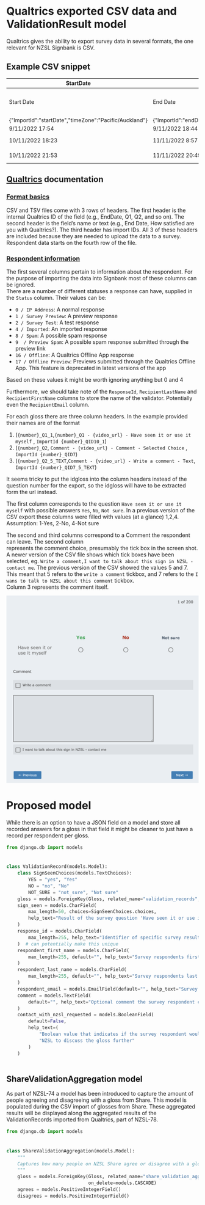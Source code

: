# Qualtrics exported CSV data and ValidationResult model

Qualtrics gives the ability to export survey data in several formats, 
the one relevant for NZSL Signbank is CSV.

## Example CSV snippet

| StartDate	                                             | EndDate                                              | Status                | IPAddress                | Progress                | Duration (in seconds)   | Finished                | RecordedDate                                              | ResponseId               | RecipientLastName                | RecipientFirstName                | RecipientEmail                | ExternalReference                    | LocationLatitude                | LocationLongitude                | DistributionChannel                | UserLanguage                | Q_BallotBoxStuffing                | 1_Q1_1                                                                                           | 1_Q2                                                                                            | 1_Q2_5_TEXT                                                                                  |
|--------------------------------------------------------|------------------------------------------------------|-----------------------|--------------------------|-------------------------|-------------------------|-------------------------|-----------------------------------------------------------|--------------------------|----------------------------------|-----------------------------------|-------------------------------|--------------------------------------|---------------------------------|----------------------------------|------------------------------------|-----------------------------|------------------------------------|--------------------------------------------------------------------------------------------------|-------------------------------------------------------------------------------------------------|----------------------------------------------------------------------------------------------|
| Start Date                                             | End Date                                             | Response Type         | IP Address               | Progress                | Duration (in seconds)   | Finished                | Recorded Date                                             | Response ID              | Recipient Last Name              | Recipient First Name              | Recipient Email               | External Data Reference              | Location Latitude               | Location Longitude               | Distribution Channel               | User Language               | Q_BallotBoxStuffing                | 1_Q1 - https://vuw.qualtrics.com/CP/File.php?F=F_78nY3cJ9AWK0XtA - Have seen it or use it myself | Comment - https://vuw.qualtrics.com/CP/File.php?F=F_78nY3cJ9AWK0XtA - Comment - Selected Choice | Comment - https://vuw.qualtrics.com/CP/File.php?F=F_78nY3cJ9AWK0XtA - Write a comment - Text |
| {"ImportId":"startDate","timeZone":"Pacific/Auckland"} | {"ImportId":"endDate","timeZone":"Pacific/Auckland"} | {"ImportId":"status"} | {"ImportId":"ipAddress"} | {"ImportId":"progress"} | {"ImportId":"duration"} | {"ImportId":"finished"} | {"ImportId":"recordedDate","timeZone":"Pacific/Auckland"} | {"ImportId":"_recordId"} | {"ImportId":"recipientLastName"} | {"ImportId":"recipientFirstName"} | {"ImportId":"recipientEmail"} | {"ImportId":"externalDataReference"} | {"ImportId":"locationLatitude"} | {"ImportId":"locationLongitude"} | {"ImportId":"distributionChannel"} | {"ImportId":"userLanguage"} | {"ImportId":"Q_BallotBoxStuffing"} | {"ImportId":"1_QID10_1"}                                                                         | {"ImportId":"1_QID7"}                                                                           | {"ImportId":"1_QID7_5_TEXT"}                                                                 |
| 9/11/2022 17:54                                        | 9/11/2022 18:44                                      | 0                     |                          | 100                     | 2987                    | 1                       | 9/11/2022 18:44                                           | R_UMhF6SuJzvtZE2t        | Doe                              | Joe                               |                               |                                      |                                 |                                  | email                              | EN-GB                       |                                    | Not sure                                                                                         | Write a comment	                                                                                | couldn't see the video                                                                       |
| 10/11/2022 18:23                                       | 11/11/2022 8:57                                      | 0                     |                          | 100                     | 52428                   | 1                       | 11/11/2022 8:57                                           | R_3qqXgb2jvWPRPbR        | Name                             | Random                            |                               |                                      |                                 |                                  | email                              | EN-GB                       |                                    | Not sure                                                                                         | Write a comment,I want to talk about this sign in NZSL - contact me                             | video not showing?                                                                           |
| 10/11/2022 21:53                                       | 11/11/2022 20:49                                     | 0                     |                          | 100                     | 82586                   | 1                       | 11/11/2022 20:49                                          | R_3MrPivulGQ6TJmk        | Someone                          | Else                              |                               |                                      |                                 |                                  | email                              | EN-GB                       |                                    | Yes                                                                                              | Write a comment	                                                                                | I think only one sign for abbreviation - ticked yes but can't see video                      |

## [Qualtrics][qualtrics-data] documentation
### [Format basics][format-basics]

CSV and TSV files come with 3 rows of headers. The first header is the internal Qualtrics ID of 
the field (e.g., EndDate, Q1, Q2, and so on). The second header is the field’s name or text 
(e.g., End Date, How satisfied are you with Qualtrics?). The third header has import IDs. All 3 
of these headers are included because they are needed to upload the data to a survey. Respondent 
data starts on the fourth row of the file.  

### [Respondent information][respondent-information]
The first several columns pertain to information about the respondent. For the purpose of 
importing the data into Signbank most of these columns can be ignored.  
There are a number of different statuses a response can have, supplied in the `Status` column. 
Their values can be:

- `0 / IP Address`: A normal response
- `1 / Survey Preview`: A preview response 
- `2 / Survey Test`: A test response 
- `4 / Imported`: An imported response 
- `8 / Spam`: A possible spam response 
- `9  / Preview Spam`: A possible spam response submitted through the preview link 
- `16 / Offline`: A Qualtrics Offline App response 
- `17 / Offline Preview`: Previews submitted through the Qualtrics Offline App. This feature is deprecated in latest versions of the app

Based on these values it might be worth ignoring anything but 0 and 4

Furthermore, we should take note of the `ResponseId`, `RecipientLastName` and `RecipientFirstName` columns to 
store the name of the validator. Potentially even the `RecipientEmail` column.

For each gloss there are three column headers. In the example provided their names are of the 
format 
1. (`{number}_Q1_1`,`{number}_Q1 - {video_url} - Have seen it or use it myself` , `ImportId {number}_QID10_1`)
2. (`{number}_Q2`, `Comment - {video_url} - Comment - Selected Choice` , `ImportId {number}_QID7`)
3. (`{number}_Q2_5_TEXT`,`Comment - {video_url} - Write a comment - Text`, `ImportId {number}_QID7_5_TEXT`) 

It seems tricky to put the idgloss into the column headers instead of the question number for the 
export, so the idgloss will have to be extracted form the url instead.

The first column corresponds to the question `Have seen it or use it myself` with possible answers 
`Yes`, `No`, `Not sure`. 
In a previous version of the CSV export these columns were filled with values (at a glance) 1,2,4.  
Assumption: 1-Yes, 2-No, 4-Not sure

The second and third columns correspond to a Comment the respondent can leave. The second column  
represents the comment choice, presumably the tick box in the screen shot. 
A newer version of the CSV file shows which tick boxes have been selected, eg. 
`Write a comment,I want to talk about this sign in NZSL - contact me`.
The previous version of the CSV showed the values 5 and 7. This meant that 5 refers to the `write a comment` tickbox, and 7 refers to 
the `I wans to talk to NZSL about this comment` tickbox.  
Column 3 represents the comment itself.

![screenshot][qualtrics-screenshot]

# Proposed model

While there is an option to have a JSON field on a model and store all recorded answers for a 
gloss in that field it might be cleaner to just have a record per respondent per gloss.

```python
from django.db import models


class ValidationRecord(models.Model):
    class SignSeenChoices(models.TextChoices):
        YES = "yes", "Yes"
        NO = "no", "No"
        NOT_SURE = "not_sure", "Not sure"
    gloss = models.ForeignKey(Gloss, related_name="validation_records", on_delete=models.CASCADE)
    sign_seen = models.CharField(
        max_length=50, choices=SignSeenChoices.choices,
        help_text="Result of the survey question 'Have seen it or use it myself'"
    )
    response_id = models.CharField(
        max_length=255, help_text="Identifier of specific survey result in Qualtrics"
    )  # can potentially make this unique
    respondent_first_name = models.CharField(
        max_length=255, default="", help_text="Survey respondents first name"
    )
    respondent_last_name = models.CharField(
        max_length=255, default="", help_text="Survey respondents last name"
    )
    respondent_email = models.EmailField(default="", help_text="Survey respondents email")
    comment = models.TextField(
        default="", help_text="Optional comment the survey respondent can leave about the gloss"
    )
    contact_with_nzsl_requested = models.BooleanField(
        default=False,
        help_text=(
            "Boolean value that indicates if the survey respondent would like to be contacted by "
            "NZSL to discuss the gloss further"
        )
    )
    
```

## ShareValidationAggregation model

As part of NZSL-74 a model has been introduced to capture the amount of people agreeing and 
disagreeing with a gloss from Share. This model is populated during the CSV import of glosses 
from Share. These aggregated results will be displayed along the aggregated results of the 
ValidationRecords imported from Qualtrics, part of NZSL-78.

```python
from django.db import models


class ShareValidationAggregation(models.Model):
    """
    Captures how many people on NZSL Share agree or disagree with a gloss
    """
    gloss = models.ForeignKey(Gloss, related_name="share_validation_aggregations",
                              on_delete=models.CASCADE)
    agrees = models.PositiveIntegerField()
    disagrees = models.PositiveIntegerField()
```

<!-- Links and resources -->
[qualtrics-data]: https://www.qualtrics.com/support/survey-platform/data-and-analysis-module/data/download-data/export-data-overview/#UnderstandingDataSet
[format-basics]: https://www.qualtrics.com/support/survey-platform/data-and-analysis-module/data/download-data/understanding-your-dataset/#Basics
[respondent-information]: https://www.qualtrics.com/support/survey-platform/data-and-analysis-module/data/download-data/understanding-your-dataset/#RespondentInformation
[qualtrics-screenshot]: ./qualtrics-screenshot.png
